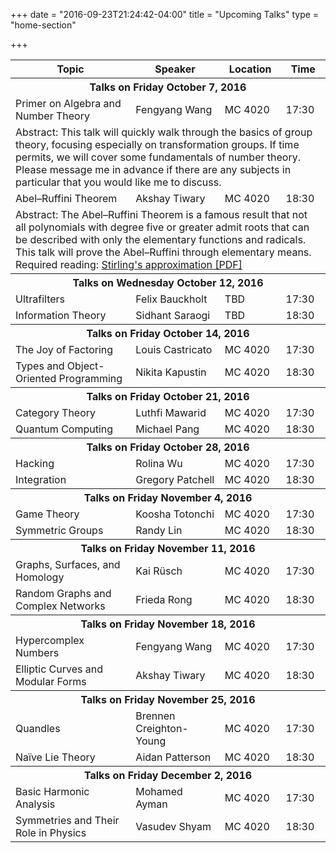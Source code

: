 +++
date = "2016-09-23T21:24:42-04:00"
title = "Upcoming Talks"
type = "home-section"

+++

<table>
<thead>
<tr>
  <th>Topic</th>
  <th>Speaker</th>
  <th>Location</th>
  <th>Time</th>
</tr>
</thead>
<tbody>
<tr><th colspan=4>Talks on Friday October 7, 2016</th></tr>
<tr>
  <td>Primer on Algebra and Number Theory</td>
  <td>Fengyang Wang</td>
  <td>MC 4020</td>
  <td>17:30</td>
</tr>
<tr>
  <td colspan=4>
    Abstract: This talk will quickly walk through the basics of group theory,
    focusing especially on transformation groups. If time permits, we will cover
    some fundamentals of number theory. Please message me in advance if there
    are any subjects in particular that you would like me to discuss.
  </td>
</tr>
<tr>
  <td>Abel–Ruffini Theorem</td>
  <td>Akshay Tiwary</td>
  <td>MC 4020</td>
  <td>18:30</td>
</tr>
<tr>
  <td colspan=4>
    Abstract: The Abel–Ruffini Theorem is a famous result that not all
    polynomials with degree five or greater admit roots that can be described
    with only the elementary functions and radicals. This talk will prove the
    Abel–Ruffini through elementary means.<br>
    Required reading: <a href="/seminar/abel-required-reading.pdf">Stirling's approximation [PDF]</a>
  </td>
</tr>
<tr><th colspan=4>Talks on Wednesday October 12, 2016</th></tr>
<tr>
  <td>Ultrafilters</td>
  <td>Felix Bauckholt</td>
  <td>TBD</td>
  <td>17:30</td>
</tr>
<tr>
  <td>Information Theory</td>
  <td>Sidhant Saraogi</td>
  <td>TBD</td>
  <td>18:30</td>
</tr>
<tr><th colspan=4>Talks on Friday October 14, 2016</th></tr>
<tr>
  <td>The Joy of Factoring</td>
  <td>Louis Castricato</td>
  <td>MC 4020</td>
  <td>17:30</td>
</tr>
<tr>
  <td>Types and Object-Oriented Programming</td>
  <td>Nikita Kapustin</td>
  <td>MC 4020</td>
  <td>18:30</td>
</tr>
<tr><th colspan=4>Talks on Friday October 21, 2016</th></tr>
<tr>
  <td>Category Theory</td>
  <td>Luthfi Mawarid</td>
  <td>MC 4020</td>
  <td>17:30</td>
</tr>
<tr>
  <td>Quantum Computing</td>
  <td>Michael Pang</td>
  <td>MC 4020</td>
  <td>18:30</td>
</tr>
<tr><th colspan=4>Talks on Friday October 28, 2016</th></tr>
<tr>
  <td>Hacking</td>
  <td>Rolina Wu</td>
  <td>MC 4020</td>
  <td>17:30</td>
</tr>
<tr>
  <td>Integration</td>
  <td>Gregory Patchell</td>
  <td>MC 4020</td>
  <td>18:30</td>
</tr>
<tr><th colspan=4>Talks on Friday November 4, 2016</th></tr>
<tr>
  <td>Game Theory</td>
  <td>Koosha Totonchi</td>
  <td>MC 4020</td>
  <td>17:30</td>
</tr>
<tr>
  <td>Symmetric Groups</td>
  <td>Randy Lin</td>
  <td>MC 4020</td>
  <td>18:30</td>
</tr>
<tr><th colspan=4>Talks on Friday November 11, 2016</th></tr>
<tr>
  <td>Graphs, Surfaces, and Homology</td>
  <td>Kai Rüsch</td>
  <td>MC 4020</td>
  <td>17:30</td>
</tr>
<tr>
  <td>Random Graphs and Complex Networks</td>
  <td>Frieda Rong</td>
  <td>MC 4020</td>
  <td>18:30</td>
</tr>
<tr><th colspan=4>Talks on Friday November 18, 2016</th></tr>
<tr>
  <td>Hypercomplex Numbers</td>
  <td>Fengyang Wang</td>
  <td>MC 4020</td>
  <td>17:30</td>
</tr>
<tr>
  <td>Elliptic Curves and Modular Forms</td>
  <td>Akshay Tiwary</td>
  <td>MC 4020</td>
  <td>18:30</td>
</tr>
<tr><th colspan=4>Talks on Friday November 25, 2016</th></tr>
<tr>
  <td>Quandles</td>
  <td>Brennen Creighton-Young</td>
  <td>MC 4020</td>
  <td>17:30</td>
</tr>
<tr>
  <td>Naïve Lie Theory</td>
  <td>Aidan Patterson</td>
  <td>MC 4020</td>
  <td>18:30</td>
</tr>
<tr><th colspan=4>Talks on Friday December 2, 2016</th></tr>
<tr>
  <td>Basic Harmonic Analysis</td>
  <td>Mohamed Ayman</td>
  <td>MC 4020</td>
  <td>17:30</td>
</tr>
<tr>
  <td>Symmetries and Their Role in Physics</td>
  <td>Vasudev Shyam</td>
  <td>MC 4020</td>
  <td>18:30</td>
</tr>
</tbody>
</table>


